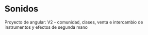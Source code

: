 # Sonidos
Proyecto de angular: V2 - comunidad, clases, venta e intercambio de instrumentos y efectos de segunda mano
